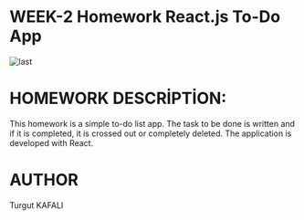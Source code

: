 # WEEK-2 Homework React.js To-Do App

![last](https://user-images.githubusercontent.com/87151960/186253402-3ab34fc0-e9f9-441b-8498-7c5453de0eca.gif)

# HOMEWORK DESCRİPTİON:

This homework is a simple to-do list app. The task to be done is written and if it is completed, it is crossed out or completely deleted.
The application is developed with React.


# AUTHOR

Turgut KAFALI
